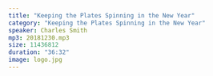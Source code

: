```yaml
---
title: "Keeping the Plates Spinning in the New Year"
category: "Keeping the Plates Spinning in the New Year"
speaker: Charles Smith
mp3: 20181230.mp3
size: 11436812
duration: "36:32"
image: logo.jpg
---
```

